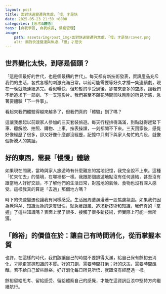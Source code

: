 ```yaml
---
layout: post
title: 面對快速變遷與焦慮，「慢」才是快
date: 2025-05-23 21:50 +0800
categories: [思考&體悟]
tags: [自我學習, 自我成長, 情緒管理]
image:
    path: assets/img/post_img/面對快速變遷與焦慮，「慢」才是快/cover.png
    alt: 面對快速變遷與焦慮，「慢」才是快
---
```


## 世界變化太快，到哪是個頭？

「這是個最好的世代，也是個最糟的世代」。每天都有新技術發表，資訊產品充斥我們的生活，各式各樣的刺激充滿日常。以前可能需要等好久才播一集連續劇，現在一晚就能連續追完。看似暢快，但短暫的享受過後，卻帶來更多的空虛，讓我們不斷追求下一部劇、下一支短影片。我們甚至不願花時間回味剛剛的所見所感，急著要體驗「下一件事」。

看起來我們體驗得越來越多了，但我們真的「體驗」到了嗎？

這讓我想起以前跟家人參加的三天套裝旅遊。每天行程排得滿滿，到點就得趕緊下車、聽解說、拍照、購物、上車，按表操課，一刻都閒不下來。三天回家後，感覺好像經歷了很多，卻又好像什麼都沒經歷，記憶中只剩下與家人匆忙的片段，就像個折騰人的笑話。

## 好的東西，需要「慢慢」體驗

如果現在問我，當時與家人旅遊時有什麼難忘的當地記憶，我完全說不上來。這種「忙來忙去」的情境，在哪裡都一樣。我跟那個旅遊地點沒有任何連結，甚至沒有跟當地人好好交談，不了解他們的生活日常，對當地的氣候、食物也沒有深入感受。這樣我真的算是「去過」那個地方嗎？

時下的快速變遷也讓我有同樣感受。生活圈周遭瀰漫著一股焦慮氛圍。如果我們因為覺得AI、知識汰換的速度很快，就急著跟風、追求新技術和知識，我們真的「掌握」了這些知識嗎？表面上學了很多、接觸了很多新技術，但實際上可能一無所獲。

## 「餘裕」的價值在於：讓自己有時間消化，從而掌握本質

也許，在這樣的時代，我們該讓自己的時間不要排得太滿，給自己保有餘裕去消化，才能更掌握知識的本質。好的刀劍，需要時間打磨；好的決策，需要時間醞釀。若不給自己留些餘裕，好好消化每日所見所悟，就跟沒有經歷過一樣。

餘裕留給思考、留給感受、留給體察自己的感覺，才能在這資訊巨浪中堅持方向繼續航行。